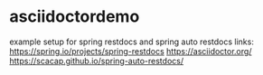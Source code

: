 # asciidoctordemo
example setup for spring restdocs and spring auto restdocs
links:
https://spring.io/projects/spring-restdocs
https://asciidoctor.org/
https://scacap.github.io/spring-auto-restdocs/
